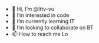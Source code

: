 - 👋 Hi, I’m @lttv-vu
- 👀 I’m interested in code
- 🌱 I’m currently learning IT
- 💞️ I’m looking to collaborate on BT
- 📫 How to reach me Lo

<!---
lttv-vu/lttv-vu is a ✨ special ✨ repository because its `README.md` (this file) appears on your GitHub profile.
You can click the Preview link to take a look at your changes.
--->
